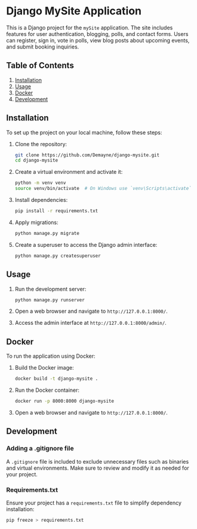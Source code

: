 # Django MySite Application

This is a Django project for the `mySite` application. The site includes features for user authentication, blogging, polls, and contact forms. Users can register, sign in, vote in polls, view blog posts about upcoming events, and submit booking inquiries.

## Table of Contents

1. [Installation](#installation)
2. [Usage](#usage)
3. [Docker](#docker)
4. [Development](#development)

## Installation

To set up the project on your local machine, follow these steps:

1. Clone the repository:

    ```bash
    git clone https://github.com/Demayne/django-mysite.git
    cd django-mysite
    ```

2. Create a virtual environment and activate it:

    ```bash
    python -m venv venv
    source venv/bin/activate  # On Windows use `venv\Scripts\activate`
    ```

3. Install dependencies:

    ```bash
    pip install -r requirements.txt
    ```

4. Apply migrations:

    ```bash
    python manage.py migrate
    ```

5. Create a superuser to access the Django admin interface:

    ```bash
    python manage.py createsuperuser
    ```

## Usage

1. Run the development server:

    ```bash
    python manage.py runserver
    ```

2. Open a web browser and navigate to `http://127.0.0.1:8000/`.

3. Access the admin interface at `http://127.0.0.1:8000/admin/`.

## Docker

To run the application using Docker:

1. Build the Docker image:

    ```bash
    docker build -t django-mysite .
    ```

2. Run the Docker container:

    ```bash
    docker run -p 8000:8000 django-mysite
    ```

3. Open a web browser and navigate to `http://127.0.0.1:8000/`.

## Development

### Adding a .gitignore file

A `.gitignore` file is included to exclude unnecessary files such as binaries and virtual environments. Make sure to review and modify it as needed for your project.

### Requirements.txt

Ensure your project has a `requirements.txt` file to simplify dependency installation:

```bash
pip freeze > requirements.txt
